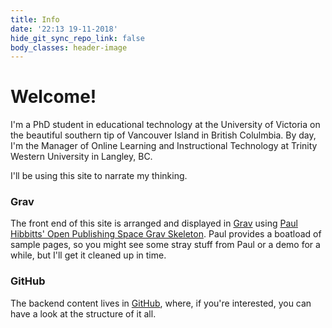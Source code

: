 ```yaml
---
title: Info
date: '22:13 19-11-2018'
hide_git_sync_repo_link: false
body_classes: header-image
---
```


# Welcome!

I'm a PhD student in educational technology at the University of Victoria on the beautiful southern tip of Vancouver Island in British Colulmbia. By day, I'm the Manager of Online Learning and Instructional Technology at Trinity Western University in Langley, BC.

I'll be using this site to narrate my thinking.

### Grav
The front end of this site is arranged and displayed in [Grav](https://getgrav.org) using [Paul Hibbitts' Open Publishing Space Grav Skeleton](http://demo.hibbittsdesign.org/grav-open-publishing-quark/). Paul provides a boatload of sample pages, so you might see some stray stuff from Paul or a demo for a while, but I'll get it cleaned up in time.

### GitHub
The backend content lives in [GitHub](https://github.com/cmadland/phd), where, if you're interested, you can have a look at the structure of it all.
